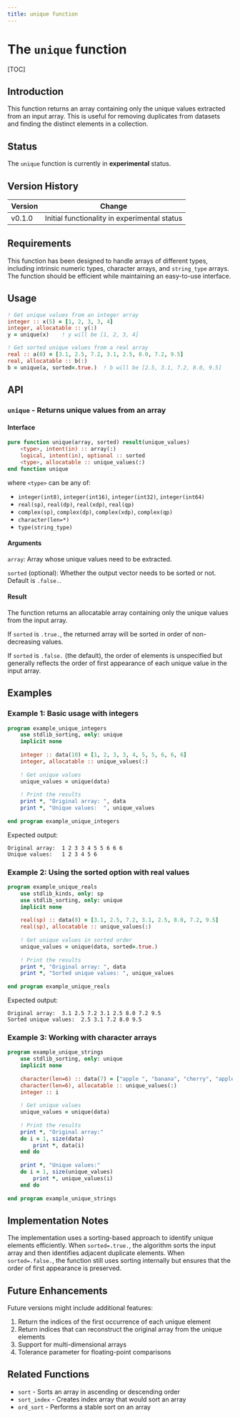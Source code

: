 ```yaml
---
title: unique function
---
```


# The `unique` function

[TOC]

## Introduction

This function returns an array containing only the unique values extracted from an input array. This is useful for removing duplicates from datasets and finding the distinct elements in a collection.

## Status

The `unique` function is currently in **experimental** status.

## Version History

|Version|Change|
|---|---|
|v0.1.0|Initial functionality in experimental status|

## Requirements

This function has been designed to handle arrays of different types, including intrinsic numeric types, character arrays, and `string_type` arrays. The function should be efficient while maintaining an easy-to-use interface.

## Usage

```fortran
! Get unique values from an integer array
integer :: x(5) = [1, 2, 3, 3, 4]
integer, allocatable :: y(:)
y = unique(x)    ! y will be [1, 2, 3, 4]

! Get sorted unique values from a real array
real :: a(8) = [3.1, 2.5, 7.2, 3.1, 2.5, 8.0, 7.2, 9.5]
real, allocatable :: b(:)
b = unique(a, sorted=.true.)  ! b will be [2.5, 3.1, 7.2, 8.0, 9.5]
```

## API

### `unique` - Returns unique values from an array

#### Interface

```fortran
pure function unique(array, sorted) result(unique_values)
    <type>, intent(in) :: array(:)
    logical, intent(in), optional :: sorted
    <type>, allocatable :: unique_values(:)
end function unique
```

where `<type>` can be any of:
* `integer(int8)`, `integer(int16)`, `integer(int32)`, `integer(int64)`
* `real(sp)`, `real(dp)`, `real(xdp)`, `real(qp)`
* `complex(sp)`, `complex(dp)`, `complex(xdp)`, `complex(qp)`
* `character(len=*)`
* `type(string_type)`

#### Arguments

`array`: Array whose unique values need to be extracted.

`sorted` (optional): Whether the output vector needs to be sorted or not. Default is `.false.`.

#### Result

The function returns an allocatable array containing only the unique values from the input array. 

If `sorted` is `.true.`, the returned array will be sorted in order of non-decreasing values. 

If `sorted` is `.false.` (the default), the order of elements is unspecified but generally reflects the order of first appearance of each unique value in the input array.

## Examples

### Example 1: Basic usage with integers

```fortran
program example_unique_integers
    use stdlib_sorting, only: unique
    implicit none
    
    integer :: data(10) = [1, 2, 3, 3, 4, 5, 5, 6, 6, 6]
    integer, allocatable :: unique_values(:)
    
    ! Get unique values
    unique_values = unique(data)
    
    ! Print the results
    print *, "Original array: ", data
    print *, "Unique values:  ", unique_values
    
end program example_unique_integers
```

Expected output:
```
Original array:  1 2 3 3 4 5 5 6 6 6
Unique values:   1 2 3 4 5 6
```

### Example 2: Using the sorted option with real values

```fortran
program example_unique_reals
    use stdlib_kinds, only: sp
    use stdlib_sorting, only: unique
    implicit none
    
    real(sp) :: data(8) = [3.1, 2.5, 7.2, 3.1, 2.5, 8.0, 7.2, 9.5]
    real(sp), allocatable :: unique_values(:)
    
    ! Get unique values in sorted order
    unique_values = unique(data, sorted=.true.)
    
    ! Print the results
    print *, "Original array: ", data
    print *, "Sorted unique values: ", unique_values
    
end program example_unique_reals
```

Expected output:
```
Original array:  3.1 2.5 7.2 3.1 2.5 8.0 7.2 9.5
Sorted unique values:  2.5 3.1 7.2 8.0 9.5
```

### Example 3: Working with character arrays

```fortran
program example_unique_strings
    use stdlib_sorting, only: unique
    implicit none
    
    character(len=6) :: data(7) = ["apple ", "banana", "cherry", "apple ", "date  ", "banana", "cherry"]
    character(len=6), allocatable :: unique_values(:)
    integer :: i
    
    ! Get unique values
    unique_values = unique(data)
    
    ! Print the results
    print *, "Original array:"
    do i = 1, size(data)
        print *, data(i)
    end do
    
    print *, "Unique values:"
    do i = 1, size(unique_values)
        print *, unique_values(i)
    end do
    
end program example_unique_strings
```

## Implementation Notes

The implementation uses a sorting-based approach to identify unique elements efficiently. When `sorted=.true.`, the algorithm sorts the input array and then identifies adjacent duplicate elements. When `sorted=.false.`, the function still uses sorting internally but ensures that the order of first appearance is preserved.

## Future Enhancements

Future versions might include additional features:

1. Return the indices of the first occurrence of each unique element
2. Return indices that can reconstruct the original array from the unique elements
3. Support for multi-dimensional arrays
4. Tolerance parameter for floating-point comparisons

## Related Functions

* `sort` - Sorts an array in ascending or descending order
* `sort_index` - Creates index array that would sort an array
* `ord_sort` - Performs a stable sort on an array 